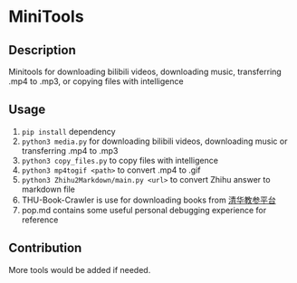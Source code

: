 # MiniTools
## Description
Minitools for downloading bilibili videos, downloading music, transferring .mp4 to .mp3, or copying files with intelligence
## Usage
1. `pip install` dependency
2. `python3 media.py` for downloading bilibili videos, downloading music or transferring .mp4 to .mp3
3. `python3 copy_files.py` to copy files with intelligence
4. `python3 mp4togif <path>` to convert .mp4 to .gif
5. `python3 Zhihu2Markdown/main.py <url>` to convert Zhihu answer to markdown file
6. THU-Book-Crawler is use for downloading books from [清华教参平台](http://reserves.lib.tsinghua.edu.cn)
7. pop.md contains some useful personal debugging experience for reference
## Contribution
More tools would be added if needed.
